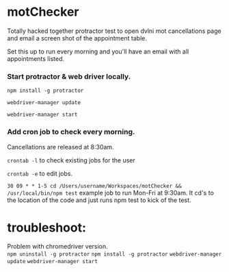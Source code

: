 # motChecker
Totally hacked together protractor test to open dvlni mot cancellations page and email a screen shot of the appointment table. 

Set this up to run every morning and you'll have an email with all appointments listed. 
### Start protractor & web driver locally.

```npm install -g protractor```

`webdriver-manager update`

`webdriver-manager start`

### Add cron job to check every morning. 
Cancellations are released at 8:30am. 

`crontab -l` to check existing jobs for the user

`crontab -e` to edit jobs. 

`30 09 * * 1-5 cd /Users/username/Workspaces/motChecker && /usr/local/bin/npm test` example job to run Mon-Fri at 9:30am. It cd's to the location of the code and just runs npm test to kick of the test.


# troubleshoot:
Problem with chromedriver version.  
`npm uninstall -g protractor`
`npm install -g protractor`
`webdriver-manager update`
`webdriver-manager start`
